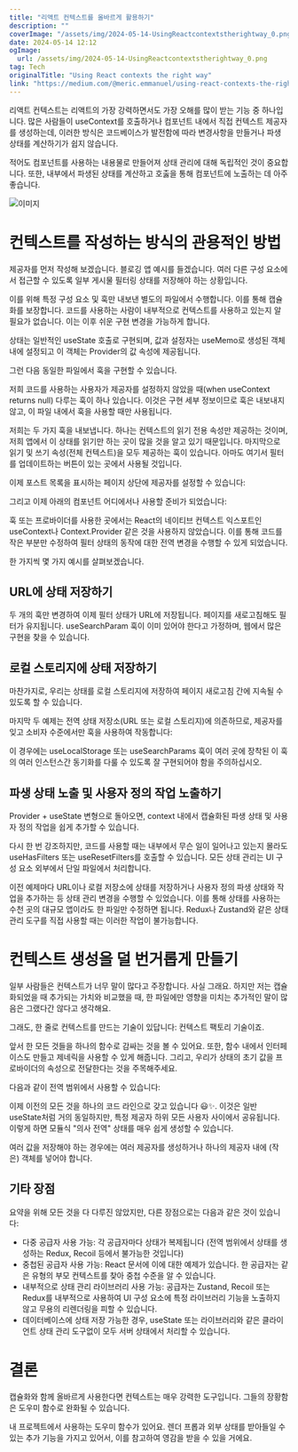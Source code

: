 ```yaml
---
title: "리액트 컨텍스트를 올바르게 활용하기"
description: ""
coverImage: "/assets/img/2024-05-14-UsingReactcontextstherightway_0.png"
date: 2024-05-14 12:12
ogImage: 
  url: /assets/img/2024-05-14-UsingReactcontextstherightway_0.png
tag: Tech
originalTitle: "Using React contexts the right way"
link: "https://medium.com/@meric.emmanuel/using-react-contexts-the-right-way-10e14e10257f"
---
```



리액트 컨텍스트는 리액트의 가장 강력하면서도 가장 오해를 많이 받는 기능 중 하나입니다. 많은 사람들이 useContext를 호출하거나 컴포넌트 내에서 직접 컨텍스트 제공자를 생성하는데, 이러한 방식은 코드베이스가 발전함에 따라 변경사항을 만들거나 파생 상태를 계산하기가 쉽지 않습니다.

적어도 컴포넌트를 사용하는 내용물로 만들어져 상태 관리에 대해 독립적인 것이 중요합니다. 또한, 내부에서 파생된 상태를 계산하고 호춣을 통해 컴포넌트에 노출하는 데 아주 좋습니다.

![이미지](/assets/img/2024-05-14-UsingReactcontextstherightway_0.png)

# 컨텍스트를 작성하는 방식의 관용적인 방법



제공자를 먼저 작성해 보겠습니다. 블로깅 앱 예시를 들겠습니다. 여러 다른 구성 요소에서 접근할 수 있도록 일부 게시물 필터링 상태를 저장해야 하는 상황입니다.

이를 위해 특정 구성 요소 및 훅만 내보낸 별도의 파일에서 수행합니다. 이를 통해 캡슐화를 보장합니다. 코드를 사용하는 사람이 내부적으로 컨텍스트를 사용하고 있는지 알 필요가 없습니다. 이는 이후 쉬운 구현 변경을 가능하게 합니다.

상태는 일반적인 useState 호출로 구현되며, 값과 설정자는 useMemo로 생성된 객체 내에 설정되고 이 객체는 Provider의 값 속성에 제공됩니다.

그런 다음 동일한 파일에서 훅을 구현할 수 있습니다.



저희 코드를 사용하는 사용자가 제공자를 설정하지 않았을 때(when useContext returns null) 다루는 훅이 하나 있습니다. 이것은 구현 세부 정보이므로 훅은 내보내지 않고, 이 파일 내에서 훅을 사용할 때만 사용됩니다.

저희는 두 가지 훅을 내보냅니다. 하나는 컨텍스트의 읽기 전용 속성만 제공하는 것이며, 저희 앱에서 이 상태를 읽기만 하는 곳이 많을 것을 알고 있기 때문입니다. 마지막으로 읽기 및 쓰기 속성(전체 컨텍스트)을 모두 제공하는 훅이 있습니다. 아마도 여기서 필터를 업데이트하는 버튼이 있는 곳에서 사용될 것입니다.

이제 포스트 목록을 표시하는 페이지 상단에 제공자를 설정할 수 있습니다:

그리고 이제 아래의 컴포넌트 어디에서나 사용할 준비가 되었습니다:



훅 또는 프로바이더를 사용한 곳에서는 React의 네이티브 컨텍스트 익스포트인 useContext나 Context.Provider 같은 것을 사용하지 않았습니다. 이를 통해 코드를 작은 부분만 수정하여 필터 상태의 동작에 대한 전역 변경을 수행할 수 있게 되었습니다.

한 가지씩 몇 가지 예시를 살펴보겠습니다.

## URL에 상태 저장하기

두 개의 훅만 변경하여 이제 필터 상태가 URL에 저장됩니다. 페이지를 새로고침해도 필터가 유지됩니다. useSearchParam 훅이 이미 있어야 한다고 가정하며, 웹에서 많은 구현을 찾을 수 있습니다.



## 로컬 스토리지에 상태 저장하기

마찬가지로, 우리는 상태를 로컬 스토리지에 저장하여 페이지 새로고침 간에 지속될 수 있도록 할 수 있습니다.

마지막 두 예제는 전역 상태 저장소(URL 또는 로컬 스토리지)에 의존하므로, 제공자를 잊고 소비자 수준에서만 훅을 사용하여 작동합니다:

이 경우에는 useLocalStorage 또는 useSearchParams 훅이 여러 곳에 장착된 이 훅의 여러 인스턴스간 동기화를 다룰 수 있도록 잘 구현되어야 함을 주의하십시오.



## 파생 상태 노출 및 사용자 정의 작업 노출하기

Provider + useState 변형으로 돌아오면, context 내에서 캡슐화된 파생 상태 및 사용자 정의 작업을 쉽게 추가할 수 있습니다.

다시 한 번 강조하지만, 코드를 사용할 때는 내부에서 무슨 일이 일어나고 있는지 몰라도 useHasFilters 또는 useResetFilters를 호출할 수 있습니다. 모든 상태 관리는 UI 구성 요소 외부에서 단일 파일에서 처리합니다.

이전 예제마다 URL이나 로컬 저장소에 상태를 저장하거나 사용자 정의 파생 상태와 작업을 추가하는 등 상태 관리 변경을 수행할 수 있었습니다. 이를 통해 상태를 사용하는 수천 곳의 대규모 앱이라도 한 파일만 수정하면 됩니다. Redux나 Zustand와 같은 상태 관리 도구를 직접 사용할 때는 이러한 작업이 불가능합니다.



# 컨텍스트 생성을 덜 번거롭게 만들기

일부 사람들은 컨텍스트가 너무 말이 많다고 주장합니다. 사실 그래요. 하지만 저는 캡슐화되었을 때 추가되는 가치와 비교했을 때, 한 파일에만 영향을 미치는 추가적인 말이 많음은 그랬다간 않다고 생각해요.

그래도, 한 줄로 컨텍스트를 만드는 기술이 있답니다: 컨텍스트 팩토리 기술이죠.

앞서 한 모든 것들을 하나의 함수로 감싸는 것을 볼 수 있어요. 또한, 함수 내에서 인터페이스도 만들고 제네릭을 사용할 수 있게 해줍니다. 그리고, 우리가 상태의 초기 값을 프로바이더의 속성으로 전달한다는 것을 주목해주세요.



다음과 같이 전역 범위에서 사용할 수 있습니다:

이제 이전의 모든 것을 하나의 코드 라인으로 갖고 있습니다 😃✨. 이것은 일반 useState처럼 거의 동일하지만, 특정 제공자 하위 모든 사용자 사이에서 공유됩니다. 이렇게 하면 모듈식 "의사 전역" 상태를 매우 쉽게 생성할 수 있습니다.

여러 값을 저장해야 하는 경우에는 여러 제공자를 생성하거나 하나의 제공자 내에 (작은) 객체를 넣어야 합니다.

## 기타 장점



요약을 위해 모든 것을 다 다루진 않았지만, 다른 장점으로는 다음과 같은 것이 있습니다:

- 다중 공급자 사용 가능: 각 공급자마다 상태가 복제됩니다 (전역 범위에서 상태를 생성하는 Redux, Recoil 등에서 불가능한 것입니다)
- 중첩된 공급자 사용 가능: React 문서에 이에 대한 예제가 있습니다. 한 공급자는 같은 유형의 부모 컨텍스트를 찾아 중첩 수준을 알 수 있습니다.
- 내부적으로 상태 관리 라이브러리 사용 가능: 공급자는 Zustand, Recoil 또는 Redux를 내부적으로 사용하여 UI 구성 요소에 특정 라이브러리 기능을 노출하지 않고 무용의 리렌더링을 피할 수 있습니다.
- 데이터베이스에 상태 저장 가능한 경우, useState 또는 라이브러리와 같은 클라이언트 상태 관리 도구없이 모두 서버 상태에서 처리할 수 있습니다.

# 결론

캡슐화와 함께 올바르게 사용한다면 컨텍스트는 매우 강력한 도구입니다. 그들의 장황함은 도우미 함수로 완화될 수 있습니다.



내 프로젝트에서 사용하는 도우미 함수가 있어요. 렌더 프롭과 외부 상태를 받아들일 수 있는 추가 기능을 가지고 있어서, 이를 참고하여 영감을 받을 수 있을 거에요.
